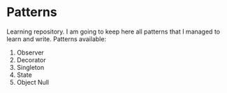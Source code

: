 # Patterns
Learning repository. I am going to keep here all patterns that I managed to learn and write.
Patterns available:
1) Observer
2) Decorator
3) Singleton
4) State
5) Object Null